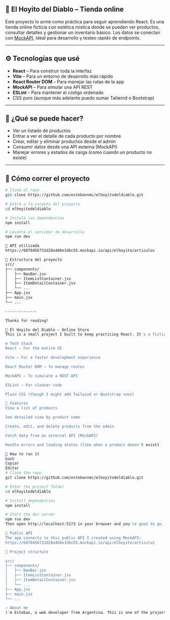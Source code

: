 ## 🧸 El Hoyito del Diablo – Tienda online

Este proyecto lo armé como práctica para seguir aprendiendo React. Es una tienda online ficticia con estética mística donde se pueden ver productos, consultar detalles y gestionar un inventario básico. Los datos se conectan con [MockAPI](https://mockapi.io/), ideal para desarrollo y testeo rápido de endpoints.

---

## ⚙️ Tecnologías que usé

- **React** – Para construir toda la interfaz
- **Vite** – Para un entorno de desarrollo más rápido
- **React Router DOM** – Para manejar las rutas de la app
- **MockAPI** – Para simular una API REST
- **ESLint** – Para mantener el código ordenado
- CSS puro (aunque más adelante puedo sumar Tailwind o Bootstrap)

---

## 🛒 ¿Qué se puede hacer?

- Ver un listado de productos
- Entrar a ver el detalle de cada producto por nombre
- Crear, editar y eliminar productos desde el admin
- Consumir datos desde una API externa (MockAPI)
- Manejar errores y estados de carga (como cuando un producto no existe)

---

## 🚀 Cómo correr el proyecto

```bash
# Cloná el repo
git clone https://github.com/estebannmc/elhoyitodeldiablo.git

# Entrá a la carpeta del proyecto
cd elhoyitodeldiablo

# Instalá las dependencias
npm install

# Levantá el servidor de desarrollo
npm run dev

🔗 API utilizada
https://6878456731d28a460e1dbc55.mockapi.io/api/elhoyito/articulos

🧱 Estructura del proyecto
src/
├── components/
│   ├── NavBar.jsx
│   ├── ItemListContainer.jsx
│   ├── ItemDetailContainer.jsx
│   └── ...
├── App.jsx
├── main.jsx
└── ...

--------------

Thanks for reading!

🧸 El Hoyito del Diablo – Online Store
This is a small project I built to keep practicing React. It's a fictional online store with a mystical vibe, where users can browse products, see their details, and manage a basic inventory. It connects to MockAPI, which is great for quickly mocking and testing endpoints.

⚙️ Tech Stack
React – For the entire UI

Vite – For a faster development experience

React Router DOM – To manage routes

MockAPI – To simulate a REST API

ESLint – For cleaner code

Plain CSS (though I might add Tailwind or Bootstrap soon)

🛒 Features
View a list of products

See detailed view by product name

Create, edit, and delete products from the admin

Fetch data from an external API (MockAPI)

Handle errors and loading states (like when a product doesn't exist)

🚀 How to run it
bash
Copiar
Editar
# Clone the repo
git clone https://github.com/estebannmc/elhoyitodeldiablo.git

# Enter the project folder
cd elhoyitodeldiablo

# Install dependencies
npm install

# Start the dev server
npm run dev
Then open http://localhost:5173 in your browser and you're good to go.

🔗 Public API
The app connects to this public API I created using MockAPI:
https://6878456731d28a460e1dbc55.mockapi.io/api/elhoyito/articulos

🧱 Project structure

src/
├── components/
│   ├── NavBar.jsx
│   ├── ItemListContainer.jsx
│   ├── ItemDetailContainer.jsx
│   └── ...
├── App.jsx
├── main.jsx
└── ...

✍️ About me
I'm Esteban, a web developer from Argentina. This is one of the projects I created as part of my React learning process. If you're curious about other things I'm working on, feel free to get in touch or check out my profile.